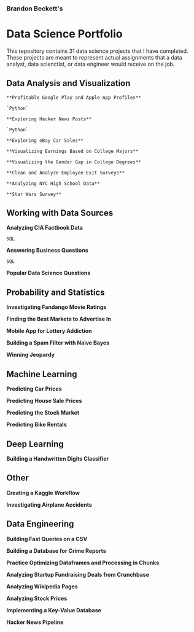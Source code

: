 ### Brandon Beckett's
# Data Science Portfolio

This repository contains 31 data science projects that I have completed. These projects are meant to represent actual assignments that a data analyst, data scienctist, or data engineer would receive on the job.


## Data Analysis and Visualization

    **Profitable Google Play and Apple App Profiles**

    `Python`

    **Exploring Hacker News Posts**

    `Python`

    **Exploring eBay Car Sales**

    **Visualizing Earnings Based on College Majors**

    **Visualizing the Gender Gap in College Degrees**

    **Clean and Analyze Employee Exit Surveys**

    **Analyzing NYC High School Data**

    **Star Wars Survey**


## Working with Data Sources

**Analyzing CIA Factbook Data**

`SQL`

**Answering Business Questions**

`SQL`

**Popular Data Science Questions**


## Probability and Statistics

**Investigating Fandango Movie Ratings**

**Finding the Best Markets to Advertise In**

**Mobile App for Lottery Addiction**

**Building a Spam Filter with Naive Bayes**

**Winning Jeopardy**


## Machine Learning

**Predicting Car Prices**

**Predicting House Sale Prices**

**Predicting the Stock Market**

**Predicting Bike Rentals**


## Deep Learning

**Building a Handwritten Digits Classifier**
    
    
## Other

**Creating a Kaggle Workflow**

**Investigating Airplane Accidents**

    
## Data Engineering

**Building Fast Queries on a CSV**

**Building a Database for Crime Reports**

**Practice Optimizing Dataframes and Processing in Chunks**

**Analyzing Startup Fundraising Deals from Crunchbase**

**Analyzing Wikipedia Pages**

**Analyzing Stock Prices**

**Implementing a Key-Value Database**

**Hacker News Pipeline**
